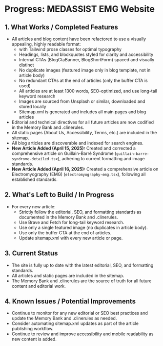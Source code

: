 # Progress: MEDASSIST EMG Website

## 1. What Works / Completed Features
- All articles and blog content have been refactored to use a visually appealing, highly readable format:
  - <article> with Tailwind prose classes for optimal typography
  - Headings, lists, and blockquotes styled for clarity and accessibility
  - Internal CTAs (BlogCtaBanner, BlogShortForm) spaced and visually distinct
  - No duplicate images (featured image only in blog template, not in article body)
  - No redundant CTAs at the end of articles (only the buffer CTA is used)
  - All articles are at least 1300 words, SEO-optimized, and use long-tail keyword research
  - Images are sourced from Unsplash or similar, downloaded and stored locally
  - Sitemap.xml is generated and includes all main pages and blog articles
- Editorial and technical directives for all future articles are now codified in the Memory Bank and .clinerules.
- All static pages (About Us, Accessibility, Terms, etc.) are included in the sitemap.
- All blog articles are discoverable and indexed for search engines.
- **New Article Added (April 15, 2025):** Created and corrected a comprehensive article on Guillain-Barré Syndrome (`guillain-barre-syndrome-detailed.tsx`), adhering to current formatting and image standards.
- **New Article Added (April 16, 2025):** Created a comprehensive article on Electromyography (EMG) (`electromyography-emg.tsx`), following all established standards.

## 2. What's Left to Build / In Progress
- For every new article:
  - Strictly follow the editorial, SEO, and formatting standards as documented in the Memory Bank and .clinerules.
  - Use Brave and Fetch for long-tail keyword research.
  - Use only a single featured image (no duplicates in article body).
  - Use only the buffer CTA at the end of articles.
  - Update sitemap.xml with every new article or page.

## 3. Current Status
- The site is fully up to date with the latest editorial, SEO, and formatting standards.
- All articles and static pages are included in the sitemap.
- The Memory Bank and .clinerules are the source of truth for all future content and editorial work.

## 4. Known Issues / Potential Improvements
- Continue to monitor for any new editorial or SEO best practices and update the Memory Bank and .clinerules as needed.
- Consider automating sitemap.xml updates as part of the article publishing workflow.
- Continue to review and improve accessibility and mobile readability as new content is added.

